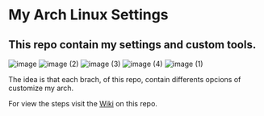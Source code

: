 # My Arch Linux Settings
## This repo contain my settings and custom tools.
![image](https://github.com/JuanToledoCol/.dotfiles/assets/89616779/860c0c62-915d-4908-a46d-a8e142e2858f)
![image (2)](https://github.com/JuanToledoCol/.dotfiles/assets/89616779/db8744da-879f-4af9-97ee-3dbed1f58b44)
![image (3)](https://github.com/JuanToledoCol/.dotfiles/assets/89616779/6a56a917-fd42-48f9-a100-ac57ccca442d)
![image (4)](https://github.com/JuanToledoCol/.dotfiles/assets/89616779/837af896-6613-4888-8b66-2cff27e97673)
![image (1)](https://github.com/JuanToledoCol/.dotfiles/assets/89616779/ce47357b-085e-4653-a146-84f6351f2808)

The idea is that each brach, of this repo, contain differents opcions of customize my arch.

For view the steps visit the [Wiki](https://github.com/JuanToledoCol/.dotfiles/wiki) on this repo.
